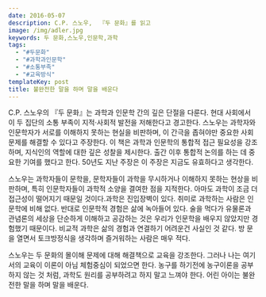 ```yaml
---
date: 2016-05-07
description: C.P. 스노우,  『두 문화』를 읽고
image: /img/adler.jpg
keywords: 두 문화,스노우,인문학,과학
tags:
  - "#두문화"
  - "#과학과인문학"
  - "#소통부족"
  - "#교육방식"
templateKey: post
title: 불완전한 말을 하며 말을 배운다
---
```


C.P. 스노우의 『두 문화』는 과학과 인문학 간의 깊은 단절을 다룬다. 현대 사회에서 이 두 집단의 소통 부족이 지적·사회적 발전을 저해한다고 경고한다. 스노우는 과학자와 인문학자가 서로를 이해하지 못하는 현실을 비판하며, 이 간극을 좁혀야만 중요한 사회 문제를 해결할 수 있다고 주장한다. 이 책은 과학과 인문학의 통합적 접근 필요성을 강조하며, 지식인의 역할에 대한 깊은 성찰을 제시한다. 출간 이후 통합적 논의를 하는 데 중요한 기여를 했다고 한다. 50년도 지난 주장은 이 주장은 지금도 유효하다고 생각한다.

스노우는 과학자들이 문학을, 문학자들이 과학을 무시하거나 이해하지 못하는 현상을 비판하며, 특히 인문학자들이 과학적 소양을 결여한 점을 지적한다. 아마도 과학이 조금 더 접근성이 떨어지기 때문일 것이다.과학은 진입장벽이 있다. 취미로 과학하는 사람은 인문학에 비해 없다. 반대로 인문학적 경험은 삶에 녹아들어 있다. 술을 먹다가 유물론과 관념론의 세상을 단순하게 이해하고 공감하는 것은 우리가 인문학을 배우지 않았지만 경험했기 때문이다. 비교적 과학은 삶의 경험과 연결하기 어려운건 사실인 것 같다. 방 문을 열면서 토크방정식을 생각하며 즐거워하는 사람은 매우 적다. 

스노우는 두 문화의 몰이해 문제에 대해 해결책으로 교육을 강조한다. 그러나 나는 여기서의 교육이 이론이 아님 체험중심이 되었으면 한다. 농구를 하기전에 농구이론을 공부하지 않는 것 처럼, 과학도 원리를 공부하려고 하지 말고 느껴야 한다. 어린 아이는 불완전한 말을 하며 말을 배운다.